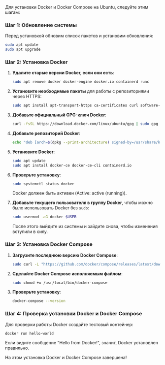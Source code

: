 Для установки Docker и Docker Compose на Ubuntu, следуйте этим шагам:

### Шаг 1: Обновление системы

Перед установкой обновим список пакетов и установим обновления:

```bash
sudo apt update
sudo apt upgrade
```

### Шаг 2: Установка Docker

1. **Удалите старые версии Docker, если они есть**:

   ```bash
   sudo apt remove docker docker-engine docker.io containerd runc
   ```

2. **Установите необходимые пакеты** для работы с репозиториями через HTTPS:

   ```bash
   sudo apt install apt-transport-https ca-certificates curl software-properties-common
   ```

3. **Добавьте официальный GPG-ключ Docker**:

   ```bash
   curl -fsSL https://download.docker.com/linux/ubuntu/gpg | sudo gpg --dearmor -o /usr/share/keyrings/docker-archive-keyring.gpg
   ```

4. **Добавьте репозиторий Docker**:

   ```bash
   echo "deb [arch=$(dpkg --print-architecture) signed-by=/usr/share/keyrings/docker-archive-keyring.gpg] https://download.docker.com/linux/ubuntu $(lsb_release -cs) stable" | sudo tee /etc/apt/sources.list.d/docker.list > /dev/null
   ```

5. **Установите Docker**:

   ```bash
   sudo apt update
   sudo apt install docker-ce docker-ce-cli containerd.io
   ```

6. **Проверьте установку**:

   ```bash
   sudo systemctl status docker
   ```

   Docker должен быть активен (Active: active (running)).

7. **Добавьте текущего пользователя в группу Docker**, чтобы можно было использовать Docker без `sudo`:

   ```bash
   sudo usermod -aG docker $USER
   ```

   После этого выйдите из системы и зайдите снова, чтобы изменения вступили в силу.

### Шаг 3: Установка Docker Compose

1. **Загрузите последнюю версию Docker Compose**:

   ```bash
   sudo curl -L "https://github.com/docker/compose/releases/latest/download/docker-compose-$(uname -s)-$(uname -m)" -o /usr/local/bin/docker-compose
   ```

2. **Сделайте Docker Compose исполняемым файлом**:

   ```bash
   sudo chmod +x /usr/local/bin/docker-compose
   ```

3. **Проверьте установку**:

   ```bash
   docker-compose --version
   ```

### Шаг 4: Проверка установки Docker и Docker Compose

Для проверки работы Docker создайте тестовый контейнер:

```bash
docker run hello-world
```

Если видите сообщение "Hello from Docker!", значит, Docker установлен правильно.

На этом установка Docker и Docker Compose завершена!
